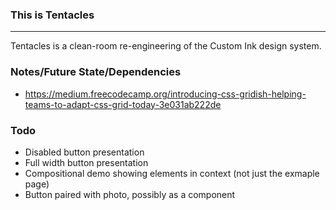 ### This is Tentacles
---
Tentacles is a clean-room re-engineering of the Custom Ink design system.

### Notes/Future State/Dependencies
- https://medium.freecodecamp.org/introducing-css-gridish-helping-teams-to-adapt-css-grid-today-3e031ab222de

### Todo
- Disabled button presentation
- Full width button presentation
- Compositional demo showing elements in context (not just the exmaple page)
- Button paired with photo, possibly as a component

